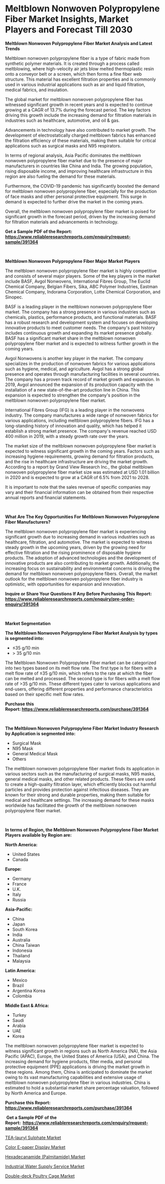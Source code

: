 <p><h1>Meltblown Nonwoven Polypropylene Fiber Market Insights, Market Players and Forecast Till 2030</h1></p><p><strong>Meltblown Nonwoven Polypropylene Fiber Market Analysis and Latest Trends</strong></p>
<p><p>Meltblown nonwoven polypropylene fiber is a type of fabric made from synthetic polymer materials. It is created through a process called meltblowing, where high-velocity air jets blow melted thermoplastic resin onto a conveyor belt or a screen, which then forms a fine fiber web structure. This material has excellent filtration properties and is commonly used in various industrial applications such as air and liquid filtration, medical fabrics, and insulation.</p><p>The global market for meltblown nonwoven polypropylene fiber has witnessed significant growth in recent years and is expected to continue growing at a CAGR of 13.7% during the forecast period. The key factors driving this growth include the increasing demand for filtration materials in industries such as healthcare, automotive, and oil & gas.</p><p>Advancements in technology have also contributed to market growth. The development of electrostatically charged meltblown fabrics has enhanced the filtration efficiency of these materials, making them suitable for critical applications such as surgical masks and N95 respirators.</p><p>In terms of regional analysis, Asia Pacific dominates the meltblown nonwoven polypropylene fiber market due to the presence of major manufacturers in countries like China and India. The growing population, rising disposable income, and improving healthcare infrastructure in this region are also fueling the demand for these materials.</p><p>Furthermore, the COVID-19 pandemic has significantly boosted the demand for meltblown nonwoven polypropylene fiber, especially for the production of face masks and other personal protective equipment. This surge in demand is expected to further drive the market in the coming years.</p><p>Overall, the meltblown nonwoven polypropylene fiber market is poised for significant growth in the forecast period, driven by the increasing demand for filtration materials and advancements in technology.</p></p>
<p><strong>Get a Sample PDF of the Report:&nbsp; <a href="https://www.reliableresearchreports.com/enquiry/request-sample/391364">https://www.reliableresearchreports.com/enquiry/request-sample/391364</a></strong></p>
<p>&nbsp;</p>
<p><strong>Meltblown Nonwoven Polypropylene Fiber Major Market Players</strong></p>
<p><p>The meltblown nonwoven polypropylene fiber market is highly competitive and consists of several major players. Some of the key players in the market include BASF, Avgol Nonwovens, International Fibres Group, The Euclid Chemical Company, Belgian Fibers, Sika, ABC Polymer Industries, Eastman Chemical Company, Indorama Corporation, Lotte Chemical Corporation, and Sinopec.</p><p>BASF is a leading player in the meltblown nonwoven polypropylene fiber market. The company has a strong presence in various industries such as chemicals, plastics, performance products, and functional materials. BASF has a robust research and development system and focuses on developing innovative products to meet customer needs. The company's past history includes continuous growth and expanding its market presence globally. BASF has a significant market share in the meltblown nonwoven polypropylene fiber market and is expected to witness further growth in the coming years.</p><p>Avgol Nonwovens is another key player in the market. The company specializes in the production of nonwoven fabrics for various applications such as hygiene, medical, and agriculture. Avgol has a strong global presence and operates through manufacturing facilities in several countries. The company has a proven track record of market growth and expansion. In 2019, Avgol announced the expansion of its production capacity with the installation of a new state-of-the-art production line in China. This expansion is expected to strengthen the company's position in the meltblown nonwoven polypropylene fiber market.</p><p>International Fibres Group (IFG) is a leading player in the nonwovens industry. The company manufactures a wide range of nonwoven fabrics for various applications, including meltblown polypropylene fibers. IFG has a long-standing history of innovation and quality, which has helped it establish a strong market presence. The company's revenue reached USD 400 million in 2019, with a steady growth rate over the years.</p><p>The market size of the meltblown nonwoven polypropylene fiber market is expected to witness significant growth in the coming years. Factors such as increasing hygiene requirements, growing demand for filtration products, and the rise in healthcare infrastructure are driving the market growth. According to a report by Grand View Research Inc., the global meltblown nonwoven polypropylene fiber market size was estimated at USD 1.01 billion in 2020 and is expected to grow at a CAGR of 6.5% from 2021 to 2028.</p><p>It is important to note that the sales revenue of specific companies may vary and their financial information can be obtained from their respective annual reports and financial statements.</p></p>
<p>&nbsp;</p>
<p><strong>What Are The Key Opportunities For Meltblown Nonwoven Polypropylene Fiber Manufacturers?</strong></p>
<p><p>The meltblown nonwoven polypropylene fiber market is experiencing significant growth due to increasing demand in various industries such as healthcare, filtration, and automotive. The market is expected to witness steady growth in the upcoming years, driven by the growing need for effective filtration and the rising prominence of disposable hygiene products. The adoption of advanced technologies and the development of innovative products are also contributing to market growth. Additionally, the increasing focus on sustainability and environmental concerns is driving the demand for meltblown nonwoven polypropylene fibers. Overall, the market outlook for the meltblown nonwoven polypropylene fiber industry is optimistic, with opportunities for expansion and innovation.</p></p>
<p><strong>Inquire or Share Your Questions If Any Before Purchasing This Report: <a href="https://www.reliableresearchreports.com/enquiry/pre-order-enquiry/391364">https://www.reliableresearchreports.com/enquiry/pre-order-enquiry/391364</a></strong></p>
<p>&nbsp;</p>
<p><strong>Market Segmentation</strong></p>
<p><strong>The Meltblown Nonwoven Polypropylene Fiber Market Analysis by types is segmented into:</strong></p>
<p><ul><li>≤35 g/10 min</li><li>> 35 g/10 min</li></ul></p>
<p><p>The Meltblown Nonwoven Polypropylene Fiber market can be categorized into two types based on its melt flow rate. The first type is for fibers with a melt flow rate of ≤35 g/10 min, which refers to the rate at which the fiber can be melted and processed. The second type is for fibers with a melt flow rate of >35 g/10 min. These different types cater to various applications and end-users, offering different properties and performance characteristics based on their specific melt flow rates.</p></p>
<p><strong>Purchase this Report:&nbsp;<a href="https://www.reliableresearchreports.com/purchase/391364">https://www.reliableresearchreports.com/purchase/391364</a></strong></p>
<p>&nbsp;</p>
<p><strong>The Meltblown Nonwoven Polypropylene Fiber Market Industry Research by Application is segmented into:</strong></p>
<p><ul><li>Surgical Mask</li><li>N95 Mask</li><li>General Medical Mask</li><li>Others</li></ul></p>
<p><p>The meltblown nonwoven polypropylene fiber market finds its application in various sectors such as the manufacturing of surgical masks, N95 masks, general medical masks, and other related products. These fibers are used to create a high-quality filtration layer, which efficiently blocks out harmful particles and provides protection against infectious diseases. They are known for their strong and durable properties, making them suitable for medical and healthcare settings. The increasing demand for these masks worldwide has facilitated the growth of the meltblown nonwoven polypropylene fiber market.</p></p>
<p>&nbsp;</p>
<p><strong>In terms of Region, the Meltblown Nonwoven Polypropylene Fiber Market Players available by Region are:</strong></p>
<p>
    <p> <strong> North America: </strong>
        <ul>
            <li>United States</li>
            <li>Canada</li>
        </ul>
        </p> 
    <p> <strong> Europe: </strong>
        <ul>
            <li>Germany</li>
            <li>France</li>
            <li>U.K.</li>
            <li>Italy</li>
            <li>Russia</li>
        </ul>
        </p> 
    <p> <strong> Asia-Pacific: </strong>
        <ul>
            <li>China</li>
            <li>Japan</li>
            <li>South Korea</li>
            <li>India</li>
            <li>Australia</li>
            <li>China Taiwan</li>
            <li>Indonesia</li>
            <li>Thailand</li>
            <li>Malaysia</li>
        </ul>
        </p> 
    <p> <strong> Latin America: </strong>
        <ul>
            <li>Mexico</li>
            <li>Brazil</li>
            <li>Argentina Korea</li>
            <li>Colombia</li>
        </ul>
        </p> 
    <p> <strong> Middle East & Africa: </strong>
        <ul>
            <li>Turkey</li>
            <li>Saudi</li>
            <li>Arabia</li>
            <li>UAE</li>
            <li>Korea</li>
        </ul>
    </p>
    </p>
<p><p>The meltblown nonwoven polypropylene fiber market is expected to witness significant growth in regions such as North America (NA), the Asia Pacific (APAC), Europe, the United States of America (USA), and China. The increasing demand for hygiene products, filter media, and personal protective equipment (PPE) applications is driving the market growth in these regions. Among them, China is anticipated to dominate the market owing to its vast manufacturing capabilities and extensive usage of meltblown nonwoven polypropylene fiber in various industries. China is estimated to hold a substantial market share percentage valuation, followed by North America and Europe.</p></p>
<p><strong>Purchase this Report: <a href="https://www.reliableresearchreports.com/purchase/391364">https://www.reliableresearchreports.com/purchase/391364</a></strong></p>
<p>&nbsp;<strong>Get a Sample PDF of the Report:&nbsp;&nbsp;<a href="https://www.reliableresearchreports.com/enquiry/request-sample/391364">https://www.reliableresearchreports.com/enquiry/request-sample/391364</a></strong></p>
<p><strong></strong></p>
<p><p><a href="https://medium.com/@sheilahaley2023/tea-lauryl-sulphate-market-research-report-its-history-and-forecast-2023-to-2030-575d97fe8c0b">TEA-lauryl Sulphate Market</a></p><p><a href="https://medium.com/@markuspagac/color-e-paper-display-market-analysis-its-cagr-market-segmentation-and-global-industry-overview-bdd4ec33ffa5">Color E-paper Display Market</a></p><p><a href="https://medium.com/@marvinwalsh2023/hexadecanamide-palmitamide-market-competitive-analysis-market-trends-and-forecast-to-2030-c25887d61695">Hexadecanamide (Palmitamide) Market</a></p><p><a href="https://medium.com/@eliasmann73/industrial-water-supply-service-market-the-key-to-successful-business-strategy-forecast-till-2030-7a61069c1f23">Industrial Water Supply Service Market</a></p><p><a href="https://medium.com/@omamuller06/double-deck-poultry-cage-market-size-and-market-trends-complete-industry-overview-2023-to-2030-ebca9a7683eb">Double-deck Poultry Cage Market</a></p></p>